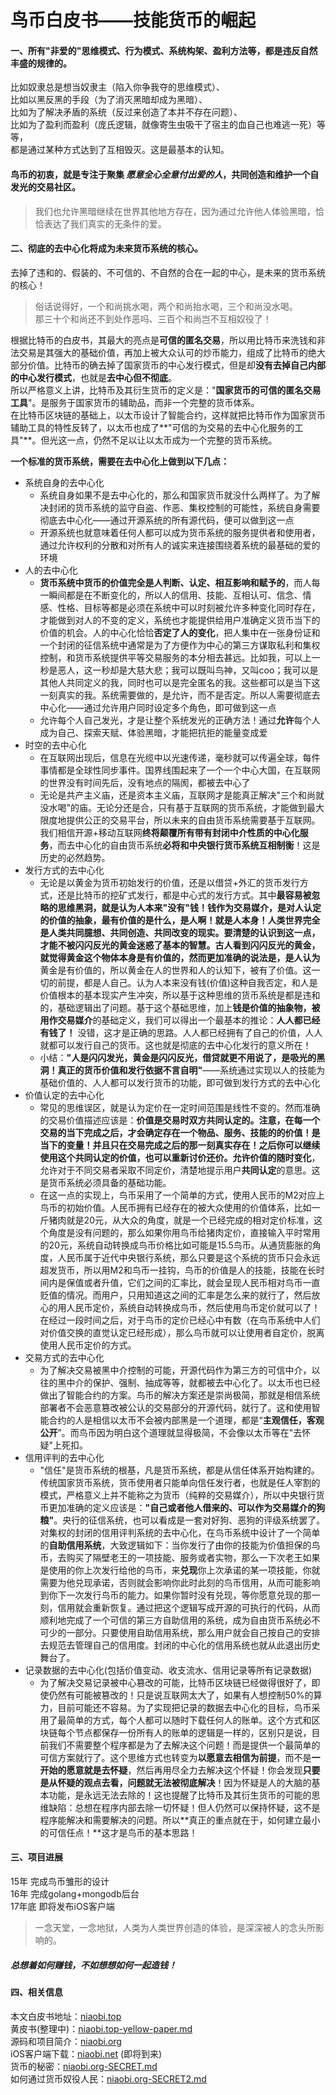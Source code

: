 # 鸟币白皮书——技能货币的崛起

#### 一、所有"**非爱的**"思维模式、行为模式、系统构架、盈利方法等，都是违反自然丰盛的规律的。  
比如奴隶总是想当奴隶主（陷入你争我夺的思维模式）、  
比如以黑反黑的手段（为了消灭黑暗却成为黑暗）、  
比如为了解决矛盾的系统（反过来创造了本并不存在问题）、  
比如为了盈利而盈利（庞氏逻辑，就像寄生虫吸干了宿主的血自己也难逃一死）等等，  
都是通过某种方式达到了互相毁灭。这是最基本的认知。

#### 鸟币的初衷，就是专注于聚集 *愿意全心全意付出爱的人*，共同创造和维护一个自发光的交易社区。

> 我们也允许黑暗继续在世界其他地方存在，因为通过允许他人体验黑暗，恰恰表达了我们真实的无条件的爱。   

#### 二、彻底的去中心化将成为未来货币系统的核心。
去掉了违和的、假装的、不可信的、不自然的合在一起的中心，是未来的货币系统的核心！
>俗话说得好，一个和尚挑水喝，两个和尚抬水喝，三个和尚没水喝。  
>那三十个和尚还不到处作恶吗、三百个和尚岂不互相奴役了！  

根据比特币的白皮书，其最大的亮点是**可信的匿名交易**，所以用比特币来洗钱和非法交易是其强大的基础价值，再加上被大众认可的炒币能力，组成了比特币的绝大部分价值。比特币的确去掉了国家货币的中心发行模式，但是却**没有去掉自己内部的中心发行模式**，也就是**去中心但不彻底**。  
所以严格意义上讲，比特币及其衍生货币的定义是："**国家货币的可信的匿名交易工具**"。是服务于国家货币的辅助品，而非一个完整的货币体系。   
在比特币区块链的基础上，以太币设计了智能合约，这样就把比特币作为国家货币辅助工具的特性反转了，以太币也成了**"可信的为交易的去中心化服务的工具"**。但光这一点，仍然不足以让以太币成为一个完整的货币系统。  

**一个标准的货币系统，需要在去中心化上做到以下几点：**

- 系统自身的去中心化  
	- 系统自身如果不是去中心化的，那么和国家货币就没什么两样了。为了解决封闭的货币系统的监守自盗、作恶、集权控制的可能性，系统自身需要彻底去中心化——通过开源系统的所有源代码，便可以做到这一点
	- 开源系统也就意味着任何人都可以成为货币系统的服务提供者和使用者，通过允许权利的分散和对所有人的诚实来连接围绕着系统的最基础的爱的环境
- 人的去中心化
	- **货币系统中货币的价值完全是人判断、认定、相互影响和赋予的**，而人每一瞬间都是在不断变化的，所以人的信用、技能、互相认可、信念、情感、性格、目标等都是必须在系统中可以时刻被允许多种变化同时存在，才能做到对人的不变的定义，系统也才能提供给用户准确定义货币当下的价值的机会。人的中心化恰恰**否定了人的变化**，把人集中在一张身份证和一个封闭的征信系统中通常是为了方便作为中心的第三方谋取私利和集权控制，和货币系统提供平等交易服务的本分相去甚远。比如我，可以上一秒是恶人，这一秒却是大慈大悲；我可以既叫鸟神，又叫coo；我可以是其他人共同定义的我，同时也可以是完全匿名的我。这些都可以是当下这一刻真实的我。系统需要做的，是允许，而不是否定。所以人需要彻底去中心化——通过允许用户同时设定多个角色，即可做到这一点
	- 允许每个人自己发光，才是让整个系统发光的正确方法！通过**允许**每个人成为自己、探索天赋、体验黑暗，才能把抗拒的能量变成爱
- 时空的去中心化
	- 在互联网出现后，信息在光缆中以光速传递，毫秒就可以传遍全球，每件事情都是全球性同步事件。国界线围起来了一个一个中心大国，在互联网的世界没有时间先后，没有地点的隔阂，都被去中心了
	- 无论是共产主义庙，还是资本主义庙，互联网才是能真正解决"三个和尚就没水喝"的庙。无论分还是合，只有基于互联网的货币系统，才能做到最大限度地提供公正的交易平台，所以未来的自由货币系统需要基于互联网。我们相信开源+移动互联网**终将颠覆所有带有封闭中介性质的中心化服务**，而去中心化的自由货币系统**必将和中央银行货币系统互相制衡**！这是历史的必然趋势。
- 发行方式的去中心化
	- 无论是以黄金为货币初始发行的价值，还是以借贷+外汇的货币发行方式，还是比特币的挖矿式发行，都是中心式的发行方式。其中**最容易被忽略的思维黑洞，就是认为人本来"没有"钱！**钱作为交易媒介，是对人认定的价值的抽象，最有价值的是什么，是人啊！就是人本身！人类世界完全是人类共同臆想、共同创造、共同改变的现实。要清楚的认识到这一点，才能不被闪闪反光的黄金迷惑了基本的智慧。古人看到闪闪反光的黄金，就觉得黄金这个物体本身是有价值的，然而更加准确的说法是，是**人认为**黄金是有价值的，所以黄金在人的世界和人的认知下，被有了价值。这一切的前提，都是人自己。认为人本来没有钱(价值)这种自我否定，和人是价值根本的基本现实产生冲突，所以基于这种思维的货币系统是都是违和的，基础逻辑出了问题。基于这个基础思维，加上**钱是价值的抽象物，被用作交易媒介**的基础定义，我们可以得出一个最基本的推论：**人人都已经有钱了！** 没错，这才是正确的思路。人人都已经拥有了自己的价值，人人就都可以发行自己的货币。这也就是彻底的去中心化发行的意义所在！
	- 小结：**"人是闪闪发光，黄金是闪闪反光，借贷就更不用说了，是吸光的黑洞！真正的货币价值和发行依据不言自明"**——系统通过实现以人的技能为基础价值的、人人都可以发行货币的功能，即可做到发行方式的去中心化
- 价值认定的去中心化
	- 常见的思维误区，就是认为定价在一定时间范围是线性不变的。然而准确的交易价值描述应该是：**价值是交易时双方共同认定的。**注意，在每一个交易的当下完成之后，才会确定存在一个物品、服务、技能的的价值！是当下的变量！并且只在交易完成之后的那一刻真实存在！之后你可以继续使用这个共同认定的价值，也可以重新讨价还价。允许价值的**随时变化**，允许对于不同交易者采取不同定价，清楚地提示用户**共同认定**的意思。这是货币系统必须具备的基础功能。
	- 在这一点的实现上，鸟币采用了一个简单的方式，使用人民币的M2对应上鸟币的初始价值。人民币拥有已经存在的被大众使用的价值体系，比如一斤猪肉就是20元，从大众的角度，就是一个已经完成的相对定价标准，这个角度是没有问题的，那么如果你用鸟币给猪肉定价，直接输入平时常用的20元，系统自动转换成鸟币价格比如可能是15.5鸟币。从通货膨胀的角度，人民币属于近代中央银行系统，那么只要是这个系统的货币只会永远超发货币，所以用M2和鸟币一挂钩，鸟币的价值是人的技能，技能在长时间内是保值或者升值，它们之间的汇率比，就会呈现人民币相对鸟币一直贬值的情况。而用户，只用知道这之间的汇率是怎么来的就行了，然后放心的用人民币定价，系统自动转换成鸟币，然后使用鸟币定价就可以了！在经过一段时间之后，对于鸟币的定价已经心中有数（在鸟币系统中人们对价值交换的直觉认定已经形成），那么鸟币就可以让使用者自定价，脱离使用人民币定价的方式。
- 交易方式的去中心化
	- 为了解决交易被黑中介控制的可能，开源代码作为第三方的可信中介，以往的黑中介的保护、强制、抽成等等，就都被去中心化了。以太币也已经做出了智能合约的方案。鸟币的解决方案还是崇尚极简，那就是相信系统部署者不会恶意篡改被公认的交易部分的开源代码，就行了。这和使用智能合约的人是相信以太币不会被内部黑是一个道理，都是“**主观信任，客观公开**”。而鸟币因为明白这个道理就显得极简，不会像以太币等在"去怀疑"上死扣。
- 信用评判的去中心化
	- "信任"是货币系统的根基，凡是货币系统，都是从信任体系开始构建的。传统国家货币系统，货币使用者只能单向信任发行者，也就是任人宰割的模式，严格意义上并不能称之为货币（纯粹的交易媒介），所以中央银行货币更加准确的定义应该是：**"自己或者他人借来的、可以作为交易媒介的狗粮"**。央行的征信系统，也可以看成是一套对好狗、恶狗的评级系统罢了。对集权的封闭的信用评判系统的去中心化，在鸟币系统中设计了一个简单的**自助信用系统**，大致逻辑如下：当你发行了由你的技能为价值担保的鸟币，去购买了隔壁老王的一项技能、服务或者实物，那么一下次老王如果是使用的你上次发行给他的鸟币，来**兑现**你上次承诺的某一项技能，你就需要为他兑现承诺，否则就会影响你此时此刻的鸟币信用，从而可能影响到你下一次发行鸟币的能力。如果你暂时没有兑现，等你愿意兑现的那一刻，信用就会重新恢复。通过把这个逻辑写成开源的可执行的代码，从而顺利地完成了一个可信的第三方自助信用的系统，成为自由货币系统必不可少的一部分。只要使用自助信用系统，那么用户就会自己按自己的安排去规范去管理自己的信用度。封闭的中心化的信用系统也就从此退出历史舞台了。
- 记录数据的去中心化(包括价值变动、收支流水、信用记录等所有记录数据)
	- 为了解决交易记录被中心篡改的可能，比特币区块链已经做得很好了，即使仍然有可能被篡改的！只是说互联网太大了，如果有人想控制50%的算力，目前可能还不容易。为了实现把记录的数据去中心化的目标，鸟币采用了最简单的方式，每个人都可以随时下载任何人的账单。这个方式和区块链每个节点都保存一份所有人的账单的逻辑是一样的，区别只是说，目前我们不需要整个程序都是为了去解决这个问题！而是提供一个最简单的可信方案就行了。这个思维方式也转变为**以愿意去相信为前提**，而不是**一开始的愿意就是去怀疑**，然后再用尽全力去解决这个怀疑！你会发现**只要是从怀疑的观点去看，问题就无法被彻底解决**！因为怀疑是人的大脑的基本功能，是永远无法去除的！这也提醒了比特币及其衍生货币的可能的思维缺陷：总想在程序内部去除一切怀疑！但人仍然可以保持怀疑，这不是程序能解决和需要解决的问题。所以**真正的重点就在于，如何建立最小的可信任点！**这才是鸟币的基本思路！

#### 三、项目进展

15年 完成鸟币雏形的设计  
16年 完成golang+mongodb后台  
17年底 即将发布iOS客户端  

>一念天堂，一念地狱，人类为人类世界创造的体验，是深深被人的念头所影响的。  
##### 总想着如何*赚钱*，不如想想如何一起*造钱*！

#### 四、相关信息

本文白皮书地址：[niaobi.top](niaobi.top)  
黄皮书(整理中)：[niaobi.top-yellow-paper.md](https://github.com/cooerson/ibiscoin-white-paper/blob/gh-pages/yellow-paper.md)   
源码和项目简介：[niaobi.org](niaobi.org)  
iOS客户端下载：[niaobi.net](niaobi.net) (即将到来)  
货币的秘密：[niaobi.org-SECRET.md](https://github.com/ibiscoin/ibis-ios/blob/master/SECRET.md)  
如何通过货币奴役人民：[niaobi.org-SECRET2.md](https://github.com/ibiscoin/ibis-ios/blob/master/SECRET2.md)



